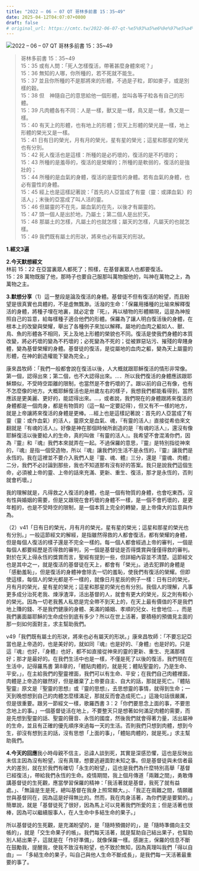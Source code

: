 ```yaml
---
title: "2022 – 06 – 07 QT 哥林多前書 15：35~49"
date: 2025-04-12T04:07:07+0800
draft: false
# original_url: https://cmtc.tw/2022-06-07-qt-%e5%93%a5%e6%9e%97%e5%a4%9a%e5%89%8d%e6%9b%b8-15%ef%bc%9a3549
---
```


![2022 – 06 – 07 QT 哥林多前書 15：35~49](/images/qt.jpg  "2022 – 06 – 07 QT 哥林多前書 15：35~49")

> 哥林多前書 15：35~49  
> 15：35 或有人問：「死人怎樣復活，帶著甚麼身體來呢？」  
> 15：36 無知的人哪，你所種的，若不死就不能生。  
> 15：37 並且你所種的不是那將來的形體，不過是子粒，即如麥子，或是別樣的穀。  
> 15：38 但　神隨自己的意思給他一個形體，並叫各等子粒各有自己的形體。  
> 15：39 凡肉體各有不同：人是一樣，獸又是一樣，鳥又是一樣，魚又是一樣。  
> 15：40 有天上的形體，也有地上的形體；但天上形體的榮光是一樣，地上形體的榮光又是一樣。  
> 15：41 日有日的榮光，月有月的榮光，星有星的榮光；這星和那星的榮光也有分別。  
> 15：42 死人復活也是這樣：所種的是必朽壞的，復活的是不朽壞的；  
> 15：43 所種的是羞辱的，復活的是榮耀的；所種的是軟弱的，復活的是強壯的；  
> 15：44 所種的是血氣的身體，復活的是靈性的身體。若有血氣的身體，也必有靈性的身體。  
> 15：45 經上也是這樣記著說：「首先的人亞當成了有靈（靈：或譯血氣）的活人」；末後的亞當成了叫人活的靈。  
> 15：46 但屬靈的不在先，屬血氣的在先，以後才有屬靈的。  
> 15：47 頭一個人是出於地，乃屬土；第二個人是出於天。  
> 15：48 那屬土的怎樣，凡屬土的也就怎樣；屬天的怎樣，凡屬天的也就怎樣。  
> 15：49 我們既有屬土的形狀，將來也必有屬天的形狀。

**1.經文3遍**

**2.今天默想經文**  
林前 15：22 在亞當裏眾人都死了；照樣，在基督裏眾人也都要復活。  
15：28 萬物既服了他，那時子也要自己服那叫萬物服他的，叫神在萬物之上，為萬物之主。

**3.默想分享**（1）這一整段是論及復活的身體。基督徒不但有復活的盼望，而且盼望是很真實也具體的，不是虛無飄渺。活潑的生命：「保羅用播種的比喻來解釋復活的身體，將種子埋在地裏，就必定會『死』，再以植物的形體顯現，這是為神按照自己的旨意，給每樣種子適合他們的形體。保羅為了讓人明白復活後的身體，在根本上的改變與榮耀，舉出了各種例子來加以解釋。屬地的血肉之軀如人、獸、鳥、魚的形體各不相同，天上及地上形體的榮貌也不同。復活是使我們身體的本質改變，將必朽壞的變為不朽壞的；必死變為不死的；從被罪惡玷污、摧殘的卑賤身體，變為基督榮耀的身體。基督徒的復活，是從屬地的血肉之軀，變為天上屬靈的形體，在神的創造權能下變為完全。」

康來昌牧師：「我們一般都會說在復活以後，人大概就跟耶穌復活的情形非常像。第一個，認得出來；第二個，也不大認得出來。…．所以我們復活的身體應該跟耶穌類似，不受時空距離的限制，也當然是不會朽壞的了。跟以前的自己有像，也有不怎麼像的地方。大概耶穌復活也是卅歲左右的樣子，我想我們都能看得到，當然應該是更美麗、更好的，能認得出來。…，或者說，我們現在的身體跟將來復活的身體都是一個肉身，都是有物質的（這一點一定要記得），但又有不一樣的地方，就是上帝讓將來復活的身體是更棒。…經上也是這樣記著說：首先的人亞當成了有靈（靈：或作血氣）的活人，靈原文是血氣、魂，『有靈的活人』直接從希伯來文翻就是『有魂的活人』。好像是神在那個時候所創造的是『有魂的活人』，還沒有像耶穌復活以後要給人的生命，真的叫做『有靈的活人』。我希望不會混淆你們，因為『靈』和『魂』我們本來就弄在一起。不過保羅的意思，『靈』是特別指從神來的，『魂』是指一個受造物，所以『魂』讓我們的生活不是永恆的，『靈』讓我們是永恆的。我在這裡並不要介入我們人是『靈、魂、體』三分，還是『靈魂、肉體』二分，我們不必討論到那些，我也不知道那有沒有好的答案。我只是說我們這個生命，必須被上帝的靈、上帝的話來充滿、更新、重生、復活，那才是永恆的，否則就會朽壞。」

我的理解就是，凡得救之人復活的身體，也是一個有物質的身體，也會吃東西，沒有性與婚姻的需要，但是又跟現在會朽壞的身體不一樣，是一個不會朽壞的，是更年輕的，也是不受時空的限制，是一個本質上完全的轉變，是上帝偉大的旨意與作為。

（2）v41「日有日的榮光，月有月的榮光，星有星的榮光；這星和那星的榮光也有分別。」一般這節經文的解經，是指雖然得救的人都會復活，都有榮耀的身體，但是每個人復活的樣子還是不完全一樣的。每一個人都會經過上帝的審判，一個是每個人都要經歷是否得救的審判，另一個是基督徒是否得獎賞與僅僅得救的審判。對於在天上得永恆的獎賞而言，聖經有提到一些，但詳細內容並不清楚。這節經文也是其中之一，就是復活的基督徒在天上，都會有「榮光」。過去犯罪的身體是「感動羞恥」，但是復活的身體神會除去一切的羞恥，使我們有復活的榮耀。但即使這樣，每個人的榮光都是不一樣的，就像日月星辰的例子一樣：日有日的榮光，月有月的榮光，星有星的榮光；這星和那星的榮光也有分別。我個人的理解，凡事更多成分治死老我、煉淨渣滓，活出基督的人，就會有更大的榮光，反之則有較小的榮光。因為一切老我舊人私慾是完全帶不到天上的，在天上最有價值的不是我們地上賺的錢、不是我們健康的身體、美滿的婚姻、孝順的兒女、社會地位…，而是我們裏面屬耶穌的生命成份到底有多少？所以在世上活著，要積極的預備見主面的那一刻如何面對主，求主幫助我們。

v49「我們既有屬土的形狀，將來也必有屬天的形狀。」康來昌牧師：「不要忘記亞當也是上帝造的，也是美好的，就如同『魂』也是好的、『身體』也是好的。只是這『魂』也好，『身體』也好，都不如直接從神來的靈的更新、重生、充滿那樣好；那才是最好的。在我們生活中也是一樣，不僅是死了以後的復活，我們現在在生活中，記得羅馬書 第8章的，「體貼肉體的，就是死；體貼聖靈的，乃是生命、平安。」，在主給我們的聖靈裡面，我們可以有生命、平安；在我們自己肉體裡面，肉體是上帝造的雖然好，但是離棄了上帝要自主、自大的話，那就是死亡。『體貼聖靈』原文是『聖靈的思想』或『靈的思想』，去思想靈的事情，就得到生命；一天到晚想想到自己的肉體怎麼樣滿足，那就反而會造成死亡。」這幾句話很嚴厲，但是很重要。跟另一節經文一樣，歌羅西書 3：2「你們要思念上面的事，不要思念地上的事。」一個基督徒活在地上，不要整天只是想著如何滿足肉體的需要，而是先想到聖靈的話、聖靈的聲音、永恆的國度，然後我們就會得著力量，活出屬神的生命，並且有正確的優先順序來過每一天的生活。否則我們只想到肉體，想到今生，卻沒有想到主的話，沒有思想「上面的事」，「體貼肉體的，就是死。」求主幫助我們。

**4.今天的回應**我小時母親不信主，忌諱人談到死，其實是深感恐懼，這也是反映出未信主因為沒有盼望，沒有真理，想要逃避面對未知之事。但是基督徒與未信者最大的差別，就在於我們有確切「永生的盼望」，這也是我們為什麼特別高舉「基督已經復活」，帶給我們永恆的生命。疫情期間，我上個月傳道「兩難之間」，勇敢傳講基督徒的生死觀，應當學習保羅的精神：「我活著就是基督，我死了就有益處。」、「無論是生是死，總叫基督在我身上照常顯大。」、「我正在兩難之間，情願離世與基督同在，因為這是好得無比的。然而，我在肉身活著，為你們更是要緊的。」簡單說，就是「基督徒死了很好，因為馬上可以見著我們所愛的主；但是活著也很棒，因為可以繼續服事人，在人生命中多結生命的果子。」

所以基督徒的生死觀，是充滿盼望的，是「隨時預備好的」，是「隨時準備向主交帳的」，就是「交生命果子的帳」。我們每天活著，就是幫助自己結出果子，也幫助別人結出果子，這就是在「作好準備」，就像保羅一樣。感謝主，保羅的信息不斷在鼓勵我，提醒我，使我不致沒有盼望，也不致於無知，因為真理叫我們「得以自由」— 「多結生命的果子，叫自己與他人生命不斷成長」，是我們每一天活著最重要的事了。